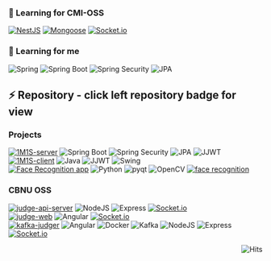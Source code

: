 
### 🌱 Learning for CMI-OSS
[![NestJS](http://img.shields.io/badge/-NestJS-E0234E?style=flat&logo=nestjs)](https://docs.nestjs.kr/first-steps)
[![Mongoose](http://img.shields.io/badge/-Mongoose-47A248?style=flat&logo=MongoDB&logoColor=white)](https://mongoosejs.com/docs/guide.html)
[![Socket.io](http://img.shields.io/badge/-Socket.io-010101?style=flat&logo=Socket.io&logoColor=white)](https://socket.io/)

### 🌱 Learning for me
![Spring](http://img.shields.io/badge/-Spring-6DB33F?style=flat&logo=Spring&logoColor=white)
![Spring Boot](http://img.shields.io/badge/-SpringBoot-6DB33F?style=flat&logo=SpringBoot&logoColor=white)
![Spring Security](http://img.shields.io/badge/-SpringSecurity-6DB33F?style=flat&logo=SpringSecurity&logoColor=white)
![JPA](http://img.shields.io/badge/-JPA-6DB33F?style=flat)

## ⚡ Repository - click left repository badge for view
### Projects
[![1M1S-server](http://img.shields.io/badge/-1M1S%20Server-000000?style=square&logo=github)](https://github.com/1M1S/1M1S-server)
![Spring Boot](http://img.shields.io/badge/-SpringBoot-6DB33F?style=flat&logo=SpringBoot&logoColor=white)
![Spring Security](http://img.shields.io/badge/-SpringSecurity-6DB33F?style=flat&logo=SpringSecurity&logoColor=white)
![JPA](http://img.shields.io/badge/-JPA-6DB33F?style=flat)
![JJWT](http://img.shields.io/badge/-JJWT-6DB33F?style=flat)  
[![1M1S-client](http://img.shields.io/badge/-1M1S%20Client-000000?style=square&logo=github)](https://github.com/1M1S/1M1S-client)
![Java](http://img.shields.io/badge/-JAVA-007396?style=flat&logo=java)
![JJWT](http://img.shields.io/badge/-JJWT-6DB33F?style=flat)
![Swing](http://img.shields.io/badge/-Swing-6DB33F?style=flat)  
[![Face Recognition app](http://img.shields.io/badge/-Face%20Recognition%20app-000000?style=square&logo=github)](https://github.com/vcho1958/face_recognition_app)
![Python](http://img.shields.io/badge/-Python-3776AB?style=flat&logo=python&logoColor=white)
![pyqt](http://img.shields.io/badge/-pyqt-41CD52?style=flat&logo=qt&logoColor=white)
![OpenCV](http://img.shields.io/badge/-OpenCV-3776AB?style=flat&logo=openCV&logoColor=white#5C3EE8)
[![face recognition](http://img.shields.io/badge/-face%20recognition%20package-000000?style=flat&logo=github)](https://github.com/ageitgey/face_recognition)


### CBNU OSS
[![judge-api-server](http://img.shields.io/badge/-judge%20api%20server-000000?style=square&logo=github)](https://github.com/cbnusw/judge-api-server)
![NodeJS](http://img.shields.io/badge/-NodeJS-339933?style=flat&logo=Node.JS&logoColor=white)
![Express](http://img.shields.io/badge/-Express-000000?style=flat&logo=express&logoColor=white)
[![Socket.io](http://img.shields.io/badge/-Socket.io-010101?style=flat&logo=Socket.io&logoColor=white)](https://socket.io/)  
[![judge-web](http://img.shields.io/badge/-judge%20web-000000?style=square&logo=github)](https://github.com/cbnusw/judge-web)
![Angular](http://img.shields.io/badge/-Angular-DD0031?style=flat&logo=angular&logoColor=white)
[![Socket.io](http://img.shields.io/badge/-Socket.io-010101?style=flat&logo=Socket.io&logoColor=white)](https://socket.io/)  
[![kafka-judger](http://img.shields.io/badge/-kafka%20judger-000000?style=square&logo=github)](https://github.com/vcho1958/kafka-judger)
![Angular](http://img.shields.io/badge/-Angular-DD0031?style=flat&logo=angular&logoColor=white)
![Docker](http://img.shields.io/badge/-Docker-2496ED?style=flat&logo=docker&logoColor=white)
![Kafka](http://img.shields.io/badge/-Kafka-2496ED?style=flat)
![NodeJS](http://img.shields.io/badge/-NodeJS-339933?style=flat&logo=node.js&logoColor=white)
![Express](http://img.shields.io/badge/-Express-000000?style=flat&logo=express&logoColor=white)
[![Socket.io](http://img.shields.io/badge/-Socket.io-010101?style=flat&logo=Socket.io&logoColor=white)](https://socket.io/)

<div align=right>
  
![Hits](https://hits.seeyoufarm.com/api/count/incr/badge.svg?url=https%3A%2F%2Fgithub.com%2Fvcho1958&count_bg=%2379C83D&title_bg=%23555555&icon=&icon_color=%23E7E7E7&title=hits&edge_flat=false)

</div>


<!--
**vcho1958/vcho1958** is a ✨ _special_ ✨ repository because its `README.md` (this file) appears on your GitHub profile.

Here are some ideas to get you started:

- 🔭 I’m currently working on ...
- 🌱 I’m currently learning ...
- 👯 I’m looking to collaborate on ...
- 🤔 I’m looking for help with ...
- 💬 Ask me about ...
- 📫 How to reach me: ...
- 😄 Pronouns: ...
- ⚡ Fun fact: ...
-->
